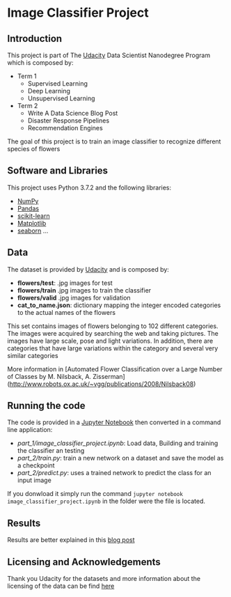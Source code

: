 # Image Classifier Project

## Introduction

This project is part of The [Udacity](https://eu.udacity.com/) Data Scientist Nanodegree Program which is composed by:
* Term 1
    * Supervised Learning
    * Deep Learning
    * Unsupervised Learning
* Term 2
    * Write A Data Science Blog Post
    * Disaster Response Pipelines
    * Recommendation Engines

The goal of this project is to train an image classifier to recognize different species of flowers

## Software and Libraries
This project uses Python 3.7.2 and the following libraries:
* [NumPy](http://www.numpy.org/)
* [Pandas](http://pandas.pydata.org)
* [scikit-learn](http://scikit-learn.org/stable/)
* [Matplotlib](http://matplotlib.org/)
* [seaborn](https://seaborn.pydata.org/)
...

## Data
The dataset is provided by [Udacity](http://www.robots.ox.ac.uk/~vgg/data/flowers/102/index.html) and is composed by:
* **flowers/test**: .jpg images for test
* **flowers/train** .jpg images to train the classifier
* **flowers/valid** .jpg images for validation
* **cat_to_name.json**: dictionary mapping the integer encoded categories to the actual names of the flowers

This set contains images of flowers belonging to 102 different categories. The images were acquired by searching the web and taking pictures. The images have large scale, pose and light variations. In addition, there are categories that have large variations within the category and several very similar categories

More information in [Automated Flower Classification over a Large Number of Classes by M. Nilsback, A. Zisserman] (http://www.robots.ox.ac.uk/~vgg/publications/2008/Nilsback08)

## Running the code

The code is provided in a [Jupyter Notebook](http://ipython.org/notebook.html) then converted in a command line application:
* _part_1/image_classifier_project.ipynb_: Load data, Building and training the classifier an testing
* _part_2/train.py_: train a new network on a dataset and save the model as a checkpoint
* _part_2/predict.py_: uses a trained network to predict the class for an input image

If you donwload it simply run the command `jupyter notebook image_classifier_project.ipynb` in the folder were the file is located.

## Results

Results are better explained in this [blog post](https://medium.com/@simone.rigoni01/)

## Licensing and Acknowledgements

Thank you Udacity for the datasets and more information about the licensing of the data can be find [here](http://www.robots.ox.ac.uk/~vgg/data/flowers/102/index.html)

